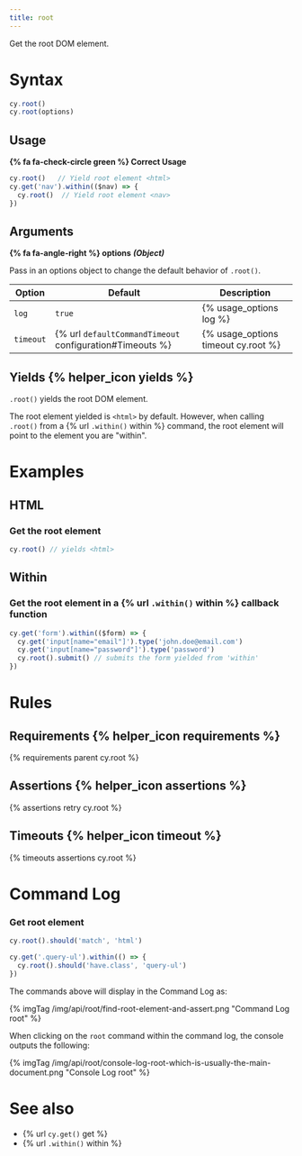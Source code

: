 ```yaml
---
title: root
---
```


Get the root DOM element.

# Syntax

```javascript
cy.root()
cy.root(options)
```

## Usage

**{% fa fa-check-circle green %} Correct Usage**

```javascript
cy.root()   // Yield root element <html>
cy.get('nav').within(($nav) => {
  cy.root()  // Yield root element <nav>
})
```

## Arguments

**{% fa fa-angle-right %} options** ***(Object)***

Pass in an options object to change the default behavior of `.root()`.

Option | Default | Description
--- | --- | ---
`log` | `true` | {% usage_options log %}
`timeout` | {% url `defaultCommandTimeout` configuration#Timeouts %} | {% usage_options timeout cy.root %}

## Yields {% helper_icon yields %}

`.root()` yields the root DOM element.

The root element yielded is `<html>` by default. However, when calling `.root()` from a {% url `.within()` within %} command, the root element will point to the element you are "within".

# Examples

## HTML

### Get the root element

```javascript
cy.root() // yields <html>
```

## Within

### Get the root element in a {% url `.within()` within %} callback function

```javascript
cy.get('form').within(($form) => {
  cy.get('input[name="email"]').type('john.doe@email.com')
  cy.get('input[name="password"]').type('password')
  cy.root().submit() // submits the form yielded from 'within'
})
```

# Rules

## Requirements {% helper_icon requirements %}

{% requirements parent cy.root %}

## Assertions {% helper_icon assertions %}

{% assertions retry cy.root %}

## Timeouts {% helper_icon timeout %}

{% timeouts assertions cy.root %}

# Command Log

### Get root element

```javascript
cy.root().should('match', 'html')

cy.get('.query-ul').within(() => {
  cy.root().should('have.class', 'query-ul')
})
```

The commands above will display in the Command Log as:

{% imgTag /img/api/root/find-root-element-and-assert.png "Command Log root" %}

When clicking on the `root` command within the command log, the console outputs the following:

{% imgTag /img/api/root/console-log-root-which-is-usually-the-main-document.png "Console Log root" %}

# See also

- {% url `cy.get()` get %}
- {% url `.within()` within %}
